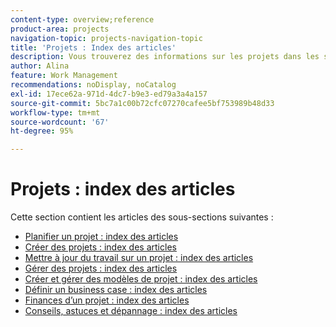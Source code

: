 ```yaml
---
content-type: overview;reference
product-area: projects
navigation-topic: projects-navigation-topic
title: 'Projets : Index des articles'
description: Vous trouverez des informations sur les projets dans les sections suivantes.
author: Alina
feature: Work Management
recommendations: noDisplay, noCatalog
exl-id: 17ece62a-971d-4dc7-b9e3-ed79a3a4a157
source-git-commit: 5bc7a1c00b72cfc07270cafee5bf753989b48d33
workflow-type: tm+mt
source-wordcount: '67'
ht-degree: 95%

---
```


# Projets : index des articles

<!-- Audited: 12/2023 -->

Cette section contient les articles des sous-sections suivantes :

* [Planifier un projet : index des articles](../../manage-work/projects/planning-a-project/plan-project-overview.md)
* [Créer des projets : index des articles](../../manage-work/projects/create-projects/create-projects-overview.md)
* [Mettre à jour du travail sur un projet : index des articles](../../manage-work/projects/updating-work-in-a-project/update-work-on-project.md)
* [Gérer des projets : index des articles](../../manage-work/projects/manage-projects/manage-projects-overview.md)
* [Créer et gérer des modèles de projet : index des articles](../../manage-work/projects/create-and-manage-templates/create-manage-templates.md)
* [Définir un business case : index des articles](../../manage-work/projects/define-a-business-case/define-business-case.md)
* [Finances d’un projet : index des articles](../../manage-work/projects/project-finances/project-finances-overview.md)
* [Conseils, astuces et dépannage : index des articles](../../manage-work/projects/tips-tricks-and-troubleshooting/tips-tricks-troubleshooting-for-projects.md)
